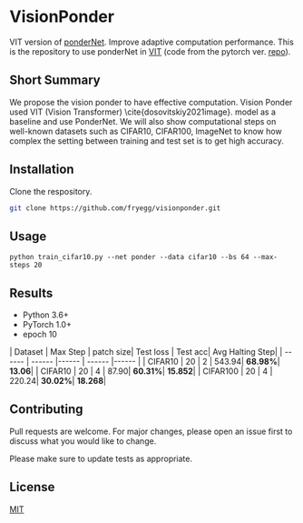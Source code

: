 # VisionPonder
VIT version of [ponderNet](https://arxiv.org/abs/2107.05407). Improve adaptive computation performance. This is the repository to use ponderNet in [VIT](https://arxiv.org/abs/2010.11929) (code from the pytorch ver. [repo](https://github.com/lucidrains/vit-pytorch)).

## Short Summary
We propose the vision ponder to have effective computation. Vision Ponder used VIT (Vision Transformer) \cite{dosovitskiy2021image}. model as a baseline and use PonderNet. We will also show computational steps on well-known datasets such as CIFAR10, CIFAR100, ImageNet to know how complex the setting between training and test set is to get high accuracy.

## Installation

Clone the respository.

```bash
git clone https://github.com/fryegg/visionponder.git
```

## Usage

```command
python train_cifar10.py --net ponder --data cifar10 --bs 64 --max-steps 20
```
## Results
- Python 3.6+
- PyTorch 1.0+
- epoch 10

| Dataset   | Max Step | patch size| Test loss | Test acc| Avg Halting Step|
| ------ | ------ |------ | ------ |------ |
| CIFAR10  |    20    | 2  | 543.94| **68.98%**| **13.06**|
| CIFAR10  |    20    | 4  | 87.90| **60.31%**| **15.852**|
| CIFAR100 |    20    | 4   | 220.24| **30.02%**| **18.268**|


## Contributing
Pull requests are welcome. For major changes, please open an issue first to discuss what you would like to change.

Please make sure to update tests as appropriate.

## License
[MIT](https://choosealicense.com/licenses/mit/)
